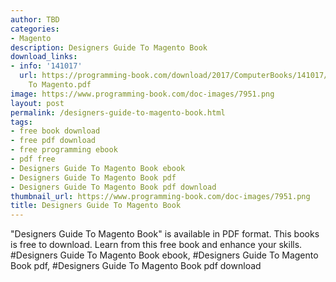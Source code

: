```yaml
---
author: TBD
categories:
- Magento
description: Designers Guide To Magento Book
download_links:
- info: '141017'
  url: https://programming-book.com/download/2017/ComputerBooks/141017/Designers Guide
    To Magento.pdf
image: https://www.programming-book.com/doc-images/7951.png
layout: post
permalink: /designers-guide-to-magento-book.html
tags:
- free book download
- free pdf download
- free programming ebook
- pdf free
- Designers Guide To Magento Book ebook
- Designers Guide To Magento Book pdf
- Designers Guide To Magento Book pdf download
thumbnail_url: https://www.programming-book.com/doc-images/7951.png
title: Designers Guide To Magento Book
---
```


 
<div class="item-desc text-justify">
  "Designers Guide To Magento Book" is available in PDF format. This books is free to download. Learn from this free book and enhance your skills.
  <br>
  #Designers Guide To Magento Book ebook, #Designers Guide To Magento Book pdf, #Designers Guide To Magento Book pdf download
</div>